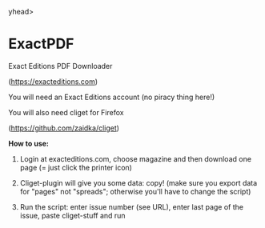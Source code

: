 yhead>
<meta name="google-site-verification" content="iIgI7sDxCmEUce1A39Az4HqwBQ8isvVIadEbKbsjqvk" />
</head>

# ExactPDF

Exact Editions PDF Downloader 

(https://exacteditions.com)

You will need an Exact Editions account (no piracy thing here!)

You will also need cliget for Firefox

(https://github.com/zaidka/cliget)

**How to use:**

1) Login at exacteditions.com, choose magazine and then download one page (= just click the printer icon)

2) Cliget-plugin will give you some data: copy! (make sure you export data for "pages" not "spreads"; otherwise you'll have to change the script)

3) Run the script: enter issue number (see URL), enter last page of the issue, paste cliget-stuff and run
